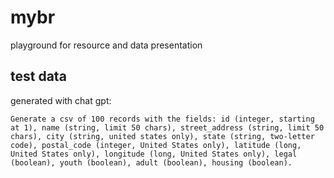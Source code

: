 # mybr
playground for resource and data presentation

## test data

generated with chat gpt:

```
Generate a csv of 100 records with the fields: id (integer, starting at 1), name (string, limit 50 chars), street_address (string, limit 50 chars), city (string, united states only), state (string, two-letter code), postal_code (integer, United States only), latitude (long, United States only), longitude (long, United States only), legal (boolean), youth (boolean), adult (boolean), housing (boolean).
```

